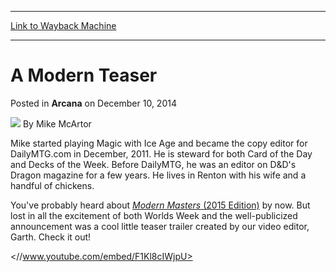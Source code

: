 
---
[Link to Wayback Machine](https://web.archive.org/web/20141225033822/http://magic.wizards.com/en/articles/archive/arcana/modern-teaser-2014-12-10)

[_metadata_:author]:- "Mike McArtor"
[_metadata_:description]:- "Modern Masters (2015 Edition) teaser trailer."
[_metadata_:generator]:- "Drupal 7 (http://drupal.org)"
[_metadata_:node]:- "316539"
[_metadata_:publish_date]:- "2014-12-10"
[_metadata_:source]:- "div-main-content"
[_metadata_:title]:- "A Modern Teaser"
[_metadata_:wayback_capture_timestamp]:- "2014-12-25 03:38:22"
[_metadata_:wayback_raw_url]:- "https://web.archive.org/web/20141225033822id_/http://magic.wizards.com/en/articles/archive/arcana/modern-teaser-2014-12-10"
[_metadata_:wayback_url]:- "http://magic.wizards.com/en/articles/archive/arcana/modern-teaser-2014-12-10"
---


A Modern Teaser
===============



 Posted in **Arcana**
 on December 10, 2014 






![](https://media.magic.wizards.com/styles/auth_small/public/images/person/authorpic_mikemcartor.jpg)
By Mike McArtor




Mike started playing Magic with Ice Age and became the copy editor for DailyMTG.com in December, 2011. He is steward for both Card of the Day and Decks of the Week. Before DailyMTG, he was an editor on D&D's Dragon magazine for a few years. He lives in Renton with his wife and a handful of chickens. 





You've probably heard about [*Modern Masters* (2015 Edition)](http://magic.wizards.com/en/articles/archive/arcana/announcing-modern-masters-2015-edition-2014-12-08) by now. But lost in all the excitement of both Worlds Week and the well-publicized announcement was a cool little teaser trailer created by our video editor, Garth. Check it out!


<//www.youtube.com/embed/F1Kl8cIWjpU>







